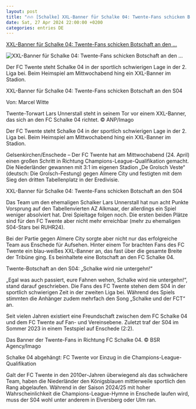 ```yaml
---
layout: post
title: "🔥🔥 [Schalke] XXL-Banner für Schalke 04: Twente-Fans schicken Botschaft an den ..."
date: Sat, 27 Apr 2024 22:00:00 +0200
categories: entries DE
---
```

[XXL-Banner für Schalke 04: Twente-Fans schicken Botschaft an den ...](https://www.ruhr24.de/s04/fc-schalke-04-twente-enschede-banner-botschaft-fans-almere-city-freundschaft-s04-93037002.html)

![XXL-Banner für Schalke 04: Twente-Fans schicken Botschaft an den ...](https://www.ruhr24.de/assets/images/34/422/34422719-twente-torwart-lars-unnerstall-steht-in-seinem-tor-2reG4Es4stfe.jpg)

Der FC Twente steht Schalke 04 in der sportlich schwierigen Lage in der 2. Liga bei. Beim Heimspiel am Mittwochabend hing ein XXL-Banner im Stadion.

XXL-Banner für Schalke 04: Twente-Fans schicken Botschaft an den S04

Von: Marcel Witte

Twente-Torwart Lars Unnerstall steht in seinem Tor vor einem XXL-Banner, das sich an den FC Schalke 04 richtet. © ANP/Imago

Der FC Twente steht Schalke 04 in der sportlich schwierigen Lage in der 2. Liga bei. Beim Heimspiel am Mittwochabend hing ein XXL-Banner im Stadion.

Gelsenkirchen/Enschede – Der FC Twente hat am Mittwochabend (24. April) einen großen Schritt in Richtung Champions-League-Qualifikation gemacht. Die Niederländer gewannen mit 3:1 im eigenen Stadion „De Grolsch Veste“ (deutsch: Die Grolsch-Festung) gegen Almere City und festigten mit dem Sieg den dritten Tabellenplatz in der Eredivisie.

XXL-Banner für Schalke 04: Twente-Fans schicken Botschaft an den S04

Das Team um den ehemaligen Schalker Lars Unnerstall hat nun acht Punkte Vorsprung auf den Tabellenvierten AZ Alkmaar, der allerdings ein Spiel weniger absolviert hat. Drei Spieltage folgen noch. Die ersten beiden Plätze sind für den FC Twente aber nicht mehr erreichbar (mehr zu ehemaligen S04-Stars bei RUHR24).

Bei der Partie gegen Almere City sorgte aber nicht nur das erfolgreiche Team aus Enschede für Aufsehen. Hinter einem Tor brachten Fans des FC Twente ein blau-weißes XXL-Banner an, das fast über die gesamte Breite der Tribüne ging. Es beinhaltete eine Botschaft an den FC Schalke 04.

Twente-Botschaft an den S04: „Schalke wird nie untergehn!“

„Egal was auch passiert, eure Fahnen wehen, Schalke wird nie untergehn!“, stand darauf geschrieben. Die Fans des FC Twente stehen dem S04 in der sportlich schwierigen Zeit in der zweiten Liga bei. Während des Spiels stimmten die Anhänger zudem mehrfach den Song „Schalke und der FCT“ an.

Seit vielen Jahren existiert eine Freundschaft zwischen dem FC Schalke 04 und dem FC Twente auf Fan- und Vereinsebene. Zuletzt traf der S04 im Sommer 2023 in einem Testspiel auf Enschede (2:2).

Das Banner der Twente-Fans in Richtung FC Schalke 04. © BSR Agency/Imago

Schalke 04 abgehängt: FC Twente vor Einzug in die Champions-League-Qualifikation

Galt der FC Twente in den 2010er-Jahren überwiegend als das schwächere Team, haben die Niederländer den Königsblauen mittlerweile sportlich den Rang abgelaufen. Während in der Saison 2024/25 mit hoher Wahrscheinlichkeit die Champions-League-Hymne in Enschede laufen wird, muss der S04 wohl unter anderem in Elversberg oder Ulm ran.

